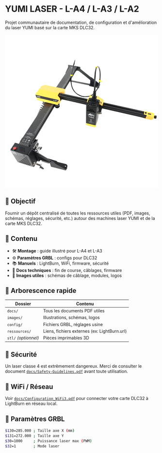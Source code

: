 # YUMI LASER - L-A4 / L-A3 / L-A2
Projet communautaire de documentation, de configuration et d'amélioration du laser YUMI basé sur la carte MKS DLC32.

![YUMI Laser](images/yumi-laser.png)

## 🎯 Objectif
Fournir un dépôt centralisé de toutes les ressources utiles (PDF, images, schémas, réglages, sécurité, etc.) autour des machines laser YUMI et de la carte MKS DLC32.

## 🔧 Contenu
- 🛠 **Montage** : guide illustré pour L-A4 et L-A3
- ⚙ **Paramètres GRBL** : configs pour DLC32
- 📚 **Manuels** : LightBurn, WiFi, firmware, sécurité
- 🧠 **Docs techniques** : fin de course, câblages, firmware
- 📸 **Images utiles** : schémas de câblage, modules, logos

## 📁 Arborescence rapide

| Dossier | Contenu |
|--------|---------|
| `docs/` | Tous les documents PDF utiles |
| `images/` | Illustrations, schémas, logos |
| `config/` | Fichiers GRBL, réglages usine |
| `ressources/` | Liens, fichiers externes (ex: LightBurn.url) |
| `stl/` *(optionnel)* | Pièces imprimables 3D |

## 🚨 Sécurité
Un laser classe 4 est extrêmement dangereux. Merci de consulter le document [`docs/Safety-Guidelines.pdf`](docs/Safety-Guidelines.pdf) avant toute utilisation.

## 📡 WiFi / Réseau
Voir [`docs/Configuration_WiFi3.pdf`](docs/Configuration_WiFi3.pdf) pour connecter votre carte DLC32 à LightBurn en réseau local.

## 🧪 Paramètres GRBL

```bash
$130=285.000 ; Taille axe X (mm)
$131=272.000 ; Taille axe Y
$30=1000     ; Puissance laser max (PWM)
$32=1        ; Mode laser
